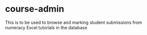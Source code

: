 # course-admin
This is to be used to browse and marking student submissions from numeracy Excel tutorials in the database
